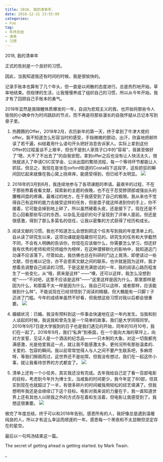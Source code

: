 ```yaml
---
title: 2018, 我的清单年.
date: 2018-12-31 23:55:09
categories:
- Foo
tag:
- 年终总结
- 清单
- 习惯
--- 
```

2018, 我的清单年

正式的告别是一个良好的习惯。

因此，当我知道我还有时间的时候，我是很愉快的。

记录手账本也算有了几个年头，但一直是以闲散的态度进行。总是热烈地开始，草率地结束。但规律的生活，让我慢慢养成了组织自己的习惯，所以从今年开始，我才有了回顾自己手账本的勇气。

2018年显然是我锦鲤体质爆发的一年，自诩为悲观主义的我，也开始将那些令人愉悦的小确幸作为时间跳跃的节点，而不再是将那些漫长的自我怀疑从日记本写到骨子里。

1. 热腾腾的Offer，2018年2月，农历新年的第一天，终于拿到了牛津大佬的offer。我不知道怎么形容当时的感受，手指微微的颤动，出汗，欣喜地把邮件读了若干遍，纠结着用什么语句开头把好消息告诉家人。实际上拿到这份Offer的过程虽谈不上艰辛，但也不是别人家孩子口中的“容易”，我甚至做好了“嗯，大不了不出去了”的自我安慰。拿到offer之后也没有让人快活太久，很快就进入了申请CSC奖学金、公派出国的繁琐流程，每一个等待环节都能让人抓狂。但总之，我现在是坐在oxford街道的Costa码下这段字，这些抓狂的瞬间回忆起来就像在我心窝上挠痒痒，能感受得到，但已经不太明显。
![](https://tva1.sinaimg.cn/large/0082zybpgy1gbu1q6tsf5j31900u0qv7.jpg)

2. 2018年的3月到6月，我连续地参与了各项课题的申请。最艰辛的过程，不在于那些熬着夜看文献，探索新的主题的夜晚，也不在于忍受脖颈部或强出头的腰椎间盘的疼痛，最难过的地方，在于我感受到了自己的极限。我从来也不觉得自己有这样的能力去接受这样的任务，但是盘子就这样递到你的手上，你不接着，它可能会掉到地上碎了，所以虽然硬着头皮，还是接下了。现在还是不忍心回看那些写过的东西，以杂乱无组织的句子呈现到了评审人面前。但还是很感激，得到了那么多莫名的信任，让我以密集的方式获得了经历和成长。

3. 阅读文献的习惯。我也不知道怎么会想到把这个任务写到我的年度清单上的。自从读了研究生以来，这项功课就是隐藏但可见的。研究生的任务和大学截然不同，不会有人明确的告诉你，你现在应该做什么，你需要怎么学习，但还好我有优秀的老师和师兄师姐作为榜样，在这种潜移默化的影响中，我知道这门功课不应该落下。尽管如此，我仿佛也总在科研的门边上晃荡，即使读过一些文献，但也难以记住，亦不会思索文献之间的联系，也许就是因为这样，我才想着去调整自己阅读的习惯。于是这是充满尝试的一年，我的阅读心路历程发生了一些变化，从“哦，原来是这样” ——“噢，还可以这样，我怎么没想到呢”——“不对吧，这里不应该是这样”——“这里这样是因为什么，那里那样是因为什么，和那篇不太一样是因为什么，我自己可以这样，或者那样，应该能做到什么样”。不能说现在已经领悟到了阅读的精髓，但大概能有一只脚丫子迈进了门槛。今年的成绩单虽然不好看，但我想这些习惯对我以后都会很重要。
![](https://tva1.sinaimg.cn/large/0082zybpgy1gbu1qh76c9j30x70luto2.jpg)

4. 婚姻状况：已婚。我没有预料到这一件事会快速地在这一年内发生。当我和别人谈起的时候，我说我和曾先生是一个简单的故事，我们是大学同班同学。2010年9月7日是大学报到的日子也是我们遇见的开始，同年的10月10号，我们在一起了。2018年9月，我们“私奔”到泰国，在一个面向大海的草坪上，向对方宣誓，见证人是一个酒店的纪念品——一只木制的大象。对这一切我都充满感激，光是他爱我这一点，就让我不能感激太多，更何况所有那些温柔的、关爱的、包容的瞬间。我以前常常觉得人与人之间不要产生联系吧，多麻烦呀，等我们擦肩而过，这世界还不是如常。但我没有想过，我们在一起这件小事，就让我看待世界的方式都变了。
![](https://tva1.sinaimg.cn/large/0082zybpgy1gbu1qa36l5j31400u01kz.jpg)

5. 清单上还有一个小任务，其实我还没有完成。去年我给自己定了看一百部电影的目标，考虑到今年升为博士生，当咸鱼的时间更少，我今年定了80部，但其实到现在也就超过了一半，有很多碎片的时间被我用轻松的综艺填满了。但我想明年我还是会继续订下这个目标。电影对我来说的力量在于，我一直知道世界上还有其他人以除我之外的方式存在着和生活着，但电影让我感受到了。我想这很重要。
![](https://tva1.sinaimg.cn/large/0082zybpgy1gbu1qlgueij311i0kejzs.jpg)

做完了年度总结，终于可以和2018年告别。感恩所有的人，我好像总是遇到温暖纯良的人，所以才有这么幸运而顺遂的一年。感恩每一个黑夜和不太显眼但坚定存在的星空。

最后以一句鸡汤结束这一篇。

The secret of getting ahead is getting started. by Mark Twain.


_
